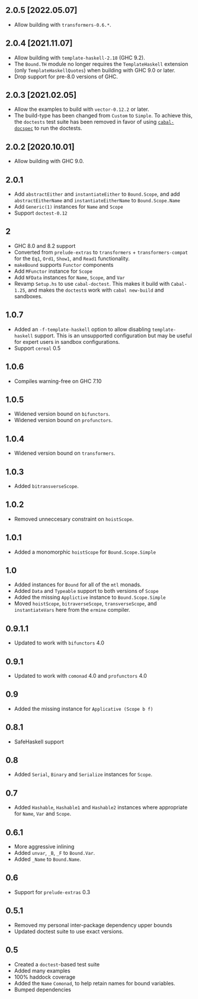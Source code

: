 2.0.5 [2022.05.07]
------------------
* Allow building with `transformers-0.6.*`.

2.0.4 [2021.11.07]
------------------
* Allow building with `template-haskell-2.18` (GHC 9.2).
* The `Bound.TH` module no longer requires the `TemplateHaskell` extension
  (only `TemplateHaskellQuotes`) when building with GHC 9.0 or later.
* Drop support for pre-8.0 versions of GHC.

2.0.3 [2021.02.05]
------------------
* Allow the examples to build with `vector-0.12.2` or later.
* The build-type has been changed from `Custom` to `Simple`.
  To achieve this, the `doctests` test suite has been removed in favor of using [`cabal-docspec`](https://github.com/phadej/cabal-extras/tree/master/cabal-docspec) to run the doctests.

2.0.2 [2020.10.01]
------------------
* Allow building with GHC 9.0.

2.0.1
-----
* Add `abstractEither` and `instantiateEither` to `Bound.Scope`, and
  add `abstractEitherName` and `instantiateEitherName` to `Bound.Scope.Name`
* Add `Generic(1)` instances for `Name` and `Scope`
* Support `doctest-0.12`

2
-
* GHC 8.0 and 8.2 support
* Converted from `prelude-extras` to `transformers` + `transformers-compat` for the `Eq1`, `Ord1`, `Show1`, and `Read1` functionality.
* `makeBound` supports `Functor` components
* Add `MFunctor` instance for `Scope`
* Add `NFData` instances for `Name`, `Scope`, and `Var`
* Revamp `Setup.hs` to use `cabal-doctest`. This makes it build
  with `Cabal-1.25`, and makes the `doctest`s work with `cabal new-build` and
  sandboxes.

1.0.7
------
* Added an `-f-template-haskell` option to allow disabling `template-haskell` support. This is an unsupported configuration but may be useful for expert users in sandbox configurations.
* Support `cereal` 0.5

1.0.6
-----
* Compiles warning-free on GHC 7.10

1.0.5
-----
* Widened version bound on `bifunctors`.
* Widened version bound on `profunctors`.

1.0.4
-----
* Widened version bound on `transformers`.

1.0.3
-----
* Added `bitransverseScope`.

1.0.2
-----
* Removed unneccesary constraint on `hoistScope`.

1.0.1
-----
* Added a monomorphic `hoistScope` for `Bound.Scope.Simple`

1.0
---
* Added instances for `Bound` for all of the `mtl` monads.
* Added `Data` and `Typeable` support to both versions of `Scope`
* Added the missing `Applictive` instance to `Bound.Scope.Simple`
* Moved `hoistScope`, `bitraverseScope`, `transverseScope`, and `instantiateVars` here from the `ermine` compiler.

0.9.1.1
-------
* Updated to work with `bifunctors` 4.0

0.9.1
-----
* Updated to work with `comonad` 4.0 and `profunctors` 4.0

0.9
---
* Added the missing instance for `Applicative (Scope b f)`

0.8.1
-----
* SafeHaskell support

0.8
---
* Added `Serial`, `Binary` and `Serialize` instances for `Scope`.

0.7
---
* Added `Hashable`, `Hashable1` and `Hashable2` instances where appropriate for `Name`, `Var` and `Scope`.

0.6.1
-----
* More aggressive inlining
* Added `unvar`, `_B`, `_F` to `Bound.Var`.
* Added `_Name` to `Bound.Name`.

0.6
---
* Support for `prelude-extras` 0.3

0.5.1
-----
* Removed my personal inter-package dependency upper bounds
* Updated doctest suite to use exact versions.

0.5
---
* Created a `doctest`-based test suite
* Added many examples
* 100% haddock coverage
* Added the `Name` `Comonad`, to help retain names for bound variables.
* Bumped dependencies
